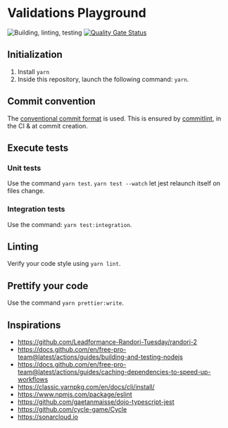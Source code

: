 # Validations Playground

![Building, linting, testing](https://github.com/Remi-p/validations-playground/workflows/Building,%20linting,%20testing/badge.svg) [![Quality Gate Status](https://sonarcloud.io/api/project_badges/measure?project=validations-playground&metric=alert_status)](https://sonarcloud.io/dashboard?id=validations-playground)

## Initialization

1. Install `yarn`
2. Inside this repository, launch the following command: `yarn`.

## Commit convention

The [conventional commit format](https://conventionalcommits.org/) is used. This is ensured by [commitlint](https://github.com/conventional-changelog/commitlint), in the CI & at commit creation.

## Execute tests

### Unit tests

Use the command `yarn test`. `yarn test --watch` let jest relaunch itself on files change.

### Integration tests

Use the command: `yarn test:integration`.

## Linting

Verify your code style using `yarn lint`.

## Prettify your code

Use the command `yarn prettier:write`.

## Inspirations

* https://github.com/Leadformance-Randori-Tuesday/randori-2
* https://docs.github.com/en/free-pro-team@latest/actions/guides/building-and-testing-nodejs
* https://docs.github.com/en/free-pro-team@latest/actions/guides/caching-dependencies-to-speed-up-workflows
* https://classic.yarnpkg.com/en/docs/cli/install/
* https://www.npmjs.com/package/eslint
* https://github.com/gaetanmaisse/dojo-typescript-jest
* https://github.com/cycle-game/Cycle
* https://sonarcloud.io
